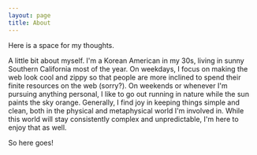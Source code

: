 ```yaml
---
layout: page
title: About
---
```


Here is a space for my thoughts.

A little bit about myself. I'm a Korean American in my 30s, living in sunny Southern California most of the year. On weekdays, I focus on making the web look cool and zippy so that people are more inclined to spend their finite resources on the web (sorry?). On weekends or whenever I'm pursuing anything personal, I like to go out running in nature while the sun paints the sky orange. Generally, I find joy in keeping things simple and clean, both in the physical and metaphysical world I'm involved in. While this world will stay consistently complex and unpredictable, I'm here to enjoy that as well.

So here goes!
